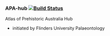 ### APA-hub   [![Build Status](https://travis-ci.org/AtlasOfLivingAustralia/apa-hub.svg?branch=master)](https://travis-ci.org/AtlasOfLivingAustralia/apa-hub)

Atlas of Prehistoric Australia Hub
 - initiated by Flinders University Palaeontology

